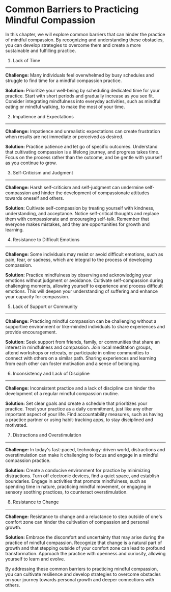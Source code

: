 Common Barriers to Practicing Mindful Compassion
===========================================================

In this chapter, we will explore common barriers that can hinder the practice of mindful compassion. By recognizing and understanding these obstacles, you can develop strategies to overcome them and create a more sustainable and fulfilling practice.

1. Lack of Time
---------------

**Challenge:** Many individuals feel overwhelmed by busy schedules and struggle to find time for a mindful compassion practice.

**Solution:** Prioritize your well-being by scheduling dedicated time for your practice. Start with short periods and gradually increase as you see fit. Consider integrating mindfulness into everyday activities, such as mindful eating or mindful walking, to make the most of your time.

2. Impatience and Expectations
------------------------------

**Challenge:** Impatience and unrealistic expectations can create frustration when results are not immediate or perceived as desired.

**Solution:** Practice patience and let go of specific outcomes. Understand that cultivating compassion is a lifelong journey, and progress takes time. Focus on the process rather than the outcome, and be gentle with yourself as you continue to grow.

3. Self-Criticism and Judgment
------------------------------

**Challenge:** Harsh self-criticism and self-judgment can undermine self-compassion and hinder the development of compassionate attitudes towards oneself and others.

**Solution:** Cultivate self-compassion by treating yourself with kindness, understanding, and acceptance. Notice self-critical thoughts and replace them with compassionate and encouraging self-talk. Remember that everyone makes mistakes, and they are opportunities for growth and learning.

4. Resistance to Difficult Emotions
-----------------------------------

**Challenge:** Some individuals may resist or avoid difficult emotions, such as pain, fear, or sadness, which are integral to the process of developing compassion.

**Solution:** Practice mindfulness by observing and acknowledging your emotions without judgment or avoidance. Cultivate self-compassion during challenging moments, allowing yourself to experience and process difficult emotions. This will deepen your understanding of suffering and enhance your capacity for compassion.

5. Lack of Support or Community
-------------------------------

**Challenge:** Practicing mindful compassion can be challenging without a supportive environment or like-minded individuals to share experiences and provide encouragement.

**Solution:** Seek support from friends, family, or communities that share an interest in mindfulness and compassion. Join local meditation groups, attend workshops or retreats, or participate in online communities to connect with others on a similar path. Sharing experiences and learning from each other can foster motivation and a sense of belonging.

6. Inconsistency and Lack of Discipline
---------------------------------------

**Challenge:** Inconsistent practice and a lack of discipline can hinder the development of a regular mindful compassion routine.

**Solution:** Set clear goals and create a schedule that prioritizes your practice. Treat your practice as a daily commitment, just like any other important aspect of your life. Find accountability measures, such as having a practice partner or using habit-tracking apps, to stay disciplined and motivated.

7. Distractions and Overstimulation
-----------------------------------

**Challenge:** In today's fast-paced, technology-driven world, distractions and overstimulation can make it challenging to focus and engage in a mindful compassion practice.

**Solution:** Create a conducive environment for practice by minimizing distractions. Turn off electronic devices, find a quiet space, and establish boundaries. Engage in activities that promote mindfulness, such as spending time in nature, practicing mindful movement, or engaging in sensory soothing practices, to counteract overstimulation.

8. Resistance to Change
-----------------------

**Challenge:** Resistance to change and a reluctance to step outside of one's comfort zone can hinder the cultivation of compassion and personal growth.

**Solution:** Embrace the discomfort and uncertainty that may arise during the practice of mindful compassion. Recognize that change is a natural part of growth and that stepping outside of your comfort zone can lead to profound transformation. Approach the practice with openness and curiosity, allowing yourself to learn and evolve.

By addressing these common barriers to practicing mindful compassion, you can cultivate resilience and develop strategies to overcome obstacles on your journey towards personal growth and deeper connections with others.

